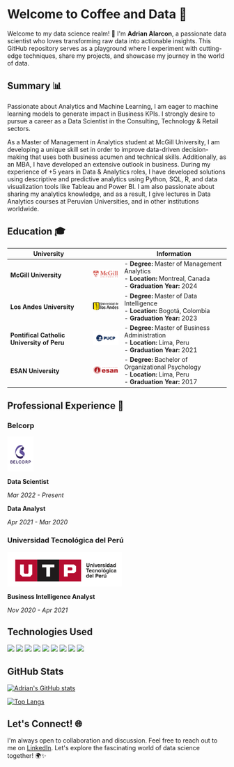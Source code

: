 # Welcome to Coffee and Data 🚀

Welcome to my data science realm! 👋 I'm **Adrian Alarcon**, a passionate data scientist who loves transforming raw data into actionable insights. This GitHub repository serves as a playground where I experiment with cutting-edge techniques, share my projects, and showcase my journey in the world of data.


## Summary 📊

Passionate about Analytics and Machine Learning, I am eager to machine learning models to generate impact in Business KPIs. I strongly desire to pursue a career as a Data Scientist in the Consulting, Technology & Retail sectors.

As a Master of Management in Analytics student at McGill University, I am developing a unique skill set in order to improve data-driven decision-making that uses both business acumen and technical skills. Additionally, as an MBA, I have developed an extensive outlook in business. During my experience of +5 years in Data & Analytics roles, I have developed solutions using descriptive and predictive analytics using Python, SQL, R, and data visualization tools like Tableau and Power BI. I am also passionate about sharing my analytics knowledge, and as a result, I give lectures in Data Analytics courses at Peruvian Universities, and in other institutions worldwide.

## Education 🎓

| University                         |                                  | Information                                    |
| ---------------------------------- | ----------------------------------------- | ---------------------------------------------- |
| **McGill University**              | <img src="mcgill.png" alt="McGill University Logo" width="100"> | - **Degree:** Master of Management Analytics<br>- **Location:** Montreal, Canada<br>- **Graduation Year:** 2024 |
| **Los Andes University**           | <img src="losandes.png" alt="Los Andes University Logo" width="100"> | - **Degree:** Master of Data Intelligence<br>- **Location:** Bogotá, Colombia<br>- **Graduation Year:** 2023 |
| **Pontifical Catholic University of Peru** | <img src="pucp.jpeg" alt="PUCP Logo" width="100"> | - **Degree:** Master of Business Administration<br>- **Location:** Lima, Peru<br>- **Graduation Year:** 2021 |
| **ESAN University**                | <img src="esan.jpeg" alt="ESAN University Logo" width="100"> | - **Degree:** Bachelor of Organizational Psychology<br>- **Location:** Lima, Peru<br>- **Graduation Year:** 2017 |


## Professional Experience 💼
<div align="left">
  <h3>Belcorp</h3>
</div>
<div style="display: flex; justify-content: space-between; align-items: center;">
  <img src="belcorp.png" height="80" />
  
</div>

**Data Scientist**

*Mar 2022 - Present*

**Data Analyst**

*Apr 2021 - Mar 2020*

<div align="left">
  <h3>Universidad Tecnológica del Perú</h3>
</div>
<div style="display: flex; justify-content: space-between; align-items: center;">
  <img src="utp.png" height="80" />
</div>

**Business Intelligence Analyst**

*Nov 2020 - Apr 2021*


<!--
### Data Scientist | Belcorp | *Mar 2022 - Present*

- Developed Machine Learning models to predict demand of beauty products sold in digital channels, resulting in error reduction of 36% allowing to improve accuracy of stock forecasting for supply chain
- Conducted exploratory Machine Learning techniques to uncover patterns and trends allowing to improve model performance for demand forecasting and reducing bias by 33%
- Participated in company’s digital transformation by implementing Auto Machine Learning Platform enabling non-technical team members from Logistics, Commercial and Finance departments to independently perform predictive modeling
- Collaborated with stakeholders and cross-functional teams such as VPs, Product Managers, and Product Owners to identify potential business improvements aimed to reduce cost and improve efficiency
Data

### Data Analyst | Belcorp | *Apr 2021 - Mar 2020*

- Established comprehensive data collection strategy for e-commerce features by proposing new methods to measure impact; gathered data on KPIs established and prioritized in collaboration with stakeholders and Product Managers
- Developed Machine Learning models for product recommendations to e-commerce customers; improving conversion rate by 20% and optimized personalization algorithms to increase attributable sales by 5%
- Designed dashboards to convert digital and commercial data into actionable insights, helping to prioritize new features developed in e-commerce platform that led to an increase of 5% in conversion rate

### Business Intelligence Analyst | Universidad Tecnologica del Peru | *Nov 2020 - Apr 2021*

- Aggregated information from commercial area and created user-friendly dashboards, encouraging utilization, achieving a 90% adoption rate among stakeholders
- Implemented Extract-Transform-Load procedures to amass data from CRM Dynamics 365, ERP Oracle PS, Google Analytics, and Facebook Ads, resulting in comprehensive collection of all commercial data

## Projects 🚀

### [Project 1 Name]

- Description: [Brief Description of the Project]
- Technologies Used: [List of Technologies/Languages]
- [Link to Project Repository]

### [Project 2 Name]

- Description: [Brief Description of the Project]
- Technologies Used: [List of Technologies/Languages]
- [Link to Project Repository]

-->
## Technologies Used

[<img src="https://cdn.jsdelivr.net/gh/devicons/devicon/icons/python/python-original-wordmark.svg" height="80" />](https://www.python.org/)
[<img src="https://cdn.jsdelivr.net/gh/devicons/devicon/icons/rstudio/rstudio-original.svg" height="80" />](https://www.rstudio.com/)
[<img src="https://cdn.jsdelivr.net/gh/devicons/devicon/icons/html5/html5-original.svg" height="80" />](https://developer.mozilla.org/en-US/docs/Web/Guide/HTML/HTML5)
[<img src="https://cdn.jsdelivr.net/gh/devicons/devicon/icons/django/django-plain.svg" height="80" />](https://www.djangoproject.com/)
[<img src="https://cdn.jsdelivr.net/gh/devicons/devicon/icons/mysql/mysql-original-wordmark.svg" height="80" />](https://www.mysql.com/)
[<img src="https://cdn.jsdelivr.net/gh/devicons/devicon/icons/microsoftsqlserver/microsoftsqlserver-plain-wordmark.svg" height="80" />](https://www.microsoft.com/en-us/sql-server/)
[<img src="https://cdn.jsdelivr.net/gh/devicons/devicon/icons/amazonwebservices/amazonwebservices-original-wordmark.svg" height="80" />](https://aws.amazon.com/)
[<img src="https://cdn.jsdelivr.net/gh/devicons/devicon/icons/googlecloud/googlecloud-original-wordmark.svg" height="80" />](https://cloud.google.com/)
[<img src="https://cdn.jsdelivr.net/gh/devicons/devicon/icons/flask/flask-original-wordmark.svg" height="80"/>]()

## GitHub Stats

[![Adrian's GitHub stats](https://github-readme-stats.vercel.app/api?username=aladelca&theme=dark&hide=issues,prs&show_icons=true&show=discussion_started)](https://github.com/anuraghazra/github-readme-stats)
          
[![Top Langs](https://github-readme-stats.vercel.app/api/top-langs/?username=aladelca&layout=donut&theme=dark)](https://github.com/anuraghazra/github-readme-stats)

## Let's Connect! 🌐

I'm always open to collaboration and discussion. Feel free to reach out to me on [LinkedIn](https://www.linkedin.com/in/carlosadrianalarcon/?locale=en_US). Let's explore the fascinating world of data science together! 🌍✨


